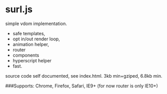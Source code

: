# surl.js

simple vdom implementation.

- safe templates, 
- opt in/out render loop, 
- animation helper,
- router
- components
- hyperscript helper
- fast.

source code self documented, see index.html. 3kb min+gziped, 6.8kb min. 

###Supports: Chrome, Firefox, Safari, IE9+ (for now router is only IE10+)